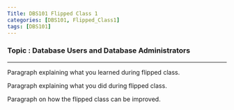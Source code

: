 ```yaml
---
Title: DBS101 Flipped Class 1
categories: [DBS101, Flipped_Class1]
tags: [DBS101]
---
```


### Topic : Database Users and Database Administrators
----

Paragraph explaining what you learned during flipped class.

Paragraph explaining what you did during flipped class.

Paragraph on how the flipped class can be improved.

